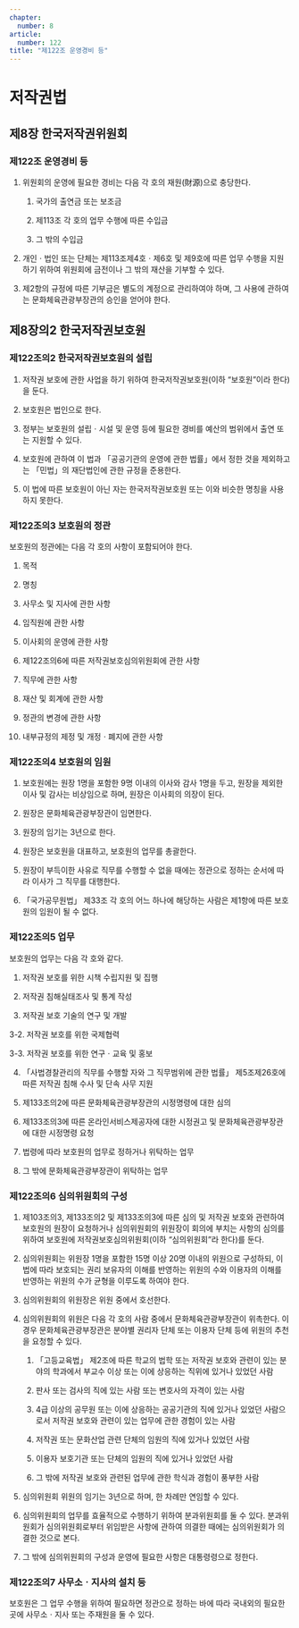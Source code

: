```yaml
---
chapter:
  number: 8
article:
  number: 122
title: "제122조 운영경비 등"
---
```

# 저작권법

## 제8장 한국저작권위원회

### 제122조 운영경비 등

1. 위원회의 운영에 필요한 경비는 다음 각 호의 재원(財源)으로 충당한다.

    1. 국가의 출연금 또는 보조금

    2. 제113조 각 호의 업무 수행에 따른 수입금

    3. 그 밖의 수입금

2. 개인ㆍ법인 또는 단체는 제113조제4호ㆍ제6호 및 제9호에 따른 업무 수행을 지원하기 위하여 위원회에 금전이나 그 밖의 재산을 기부할 수 있다.

3. 제2항의 규정에 따른 기부금은 별도의 계정으로 관리하여야 하며, 그 사용에 관하여는 문화체육관광부장관의 승인을 얻어야 한다.

## 제8장의2 한국저작권보호원

### 제122조의2 한국저작권보호원의 설립

1. 저작권 보호에 관한 사업을 하기 위하여 한국저작권보호원(이하 “보호원”이라 한다)을 둔다.

2. 보호원은 법인으로 한다.

3. 정부는 보호원의 설립ㆍ시설 및 운영 등에 필요한 경비를 예산의 범위에서 출연 또는 지원할 수 있다.

4. 보호원에 관하여 이 법과 「공공기관의 운영에 관한 법률」에서 정한 것을 제외하고는 「민법」의 재단법인에 관한 규정을 준용한다.

5. 이 법에 따른 보호원이 아닌 자는 한국저작권보호원 또는 이와 비슷한 명칭을 사용하지 못한다.

### 제122조의3 보호원의 정관

보호원의 정관에는 다음 각 호의 사항이 포함되어야 한다.

1. 목적

2. 명칭

3. 사무소 및 지사에 관한 사항

4. 임직원에 관한 사항

5. 이사회의 운영에 관한 사항

6. 제122조의6에 따른 저작권보호심의위원회에 관한 사항

7. 직무에 관한 사항

8. 재산 및 회계에 관한 사항

9. 정관의 변경에 관한 사항

10. 내부규정의 제정 및 개정ㆍ폐지에 관한 사항

### 제122조의4 보호원의 임원

1. 보호원에는 원장 1명을 포함한 9명 이내의 이사와 감사 1명을 두고, 원장을 제외한 이사 및 감사는 비상임으로 하며, 원장은 이사회의 의장이 된다.

2. 원장은 문화체육관광부장관이 임면한다.

3. 원장의 임기는 3년으로 한다.

4. 원장은 보호원을 대표하고, 보호원의 업무를 총괄한다.

5. 원장이 부득이한 사유로 직무를 수행할 수 없을 때에는 정관으로 정하는 순서에 따라 이사가 그 직무를 대행한다.

6. 「국가공무원법」 제33조 각 호의 어느 하나에 해당하는 사람은 제1항에 따른 보호원의 임원이 될 수 없다.

### 제122조의5 업무

보호원의 업무는 다음 각 호와 같다.

1. 저작권 보호를 위한 시책 수립지원 및 집행

2. 저작권 침해실태조사 및 통계 작성

3. 저작권 보호 기술의 연구 및 개발

3-2. 저작권 보호를 위한 국제협력

3-3. 저작권 보호를 위한 연구ㆍ교육 및 홍보

4. 「사법경찰관리의 직무를 수행할 자와 그 직무범위에 관한 법률」 제5조제26호에 따른 저작권 침해 수사 및 단속 사무 지원

5. 제133조의2에 따른 문화체육관광부장관의 시정명령에 대한 심의

6. 제133조의3에 따른 온라인서비스제공자에 대한 시정권고 및 문화체육관광부장관에 대한 시정명령 요청

7. 법령에 따라 보호원의 업무로 정하거나 위탁하는 업무

8. 그 밖에 문화체육관광부장관이 위탁하는 업무

### 제122조의6 심의위원회의 구성

1. 제103조의3, 제133조의2 및 제133조의3에 따른 심의 및 저작권 보호와 관련하여 보호원의 원장이 요청하거나 심의위원회의 위원장이 회의에 부치는 사항의 심의를 위하여 보호원에 저작권보호심의위원회(이하 “심의위원회”라 한다)를 둔다.

2. 심의위원회는 위원장 1명을 포함한 15명 이상 20명 이내의 위원으로 구성하되, 이 법에 따라 보호되는 권리 보유자의 이해를 반영하는 위원의 수와 이용자의 이해를 반영하는 위원의 수가 균형을 이루도록 하여야 한다.

3. 심의위원회의 위원장은 위원 중에서 호선한다.

4. 심의위원회의 위원은 다음 각 호의 사람 중에서 문화체육관광부장관이 위촉한다. 이 경우 문화체육관광부장관은 분야별 권리자 단체 또는 이용자 단체 등에 위원의 추천을 요청할 수 있다.

    1. 「고등교육법」 제2조에 따른 학교의 법학 또는 저작권 보호와 관련이 있는 분야의 학과에서 부교수 이상 또는 이에 상응하는 직위에 있거나 있었던 사람

    2. 판사 또는 검사의 직에 있는 사람 또는 변호사의 자격이 있는 사람

    3. 4급 이상의 공무원 또는 이에 상응하는 공공기관의 직에 있거나 있었던 사람으로서 저작권 보호와 관련이 있는 업무에 관한 경험이 있는 사람

    4. 저작권 또는 문화산업 관련 단체의 임원의 직에 있거나 있었던 사람

    5. 이용자 보호기관 또는 단체의 임원의 직에 있거나 있었던 사람

    6. 그 밖에 저작권 보호와 관련된 업무에 관한 학식과 경험이 풍부한 사람

5. 심의위원회 위원의 임기는 3년으로 하며, 한 차례만 연임할 수 있다.

6. 심의위원회의 업무를 효율적으로 수행하기 위하여 분과위원회를 둘 수 있다. 분과위원회가 심의위원회로부터 위임받은 사항에 관하여 의결한 때에는 심의위원회가 의결한 것으로 본다.

7. 그 밖에 심의위원회의 구성과 운영에 필요한 사항은 대통령령으로 정한다.

### 제122조의7 사무소ㆍ지사의 설치 등

보호원은 그 업무 수행을 위하여 필요하면 정관으로 정하는 바에 따라 국내외의 필요한 곳에 사무소ㆍ지사 또는 주재원을 둘 수 있다.
